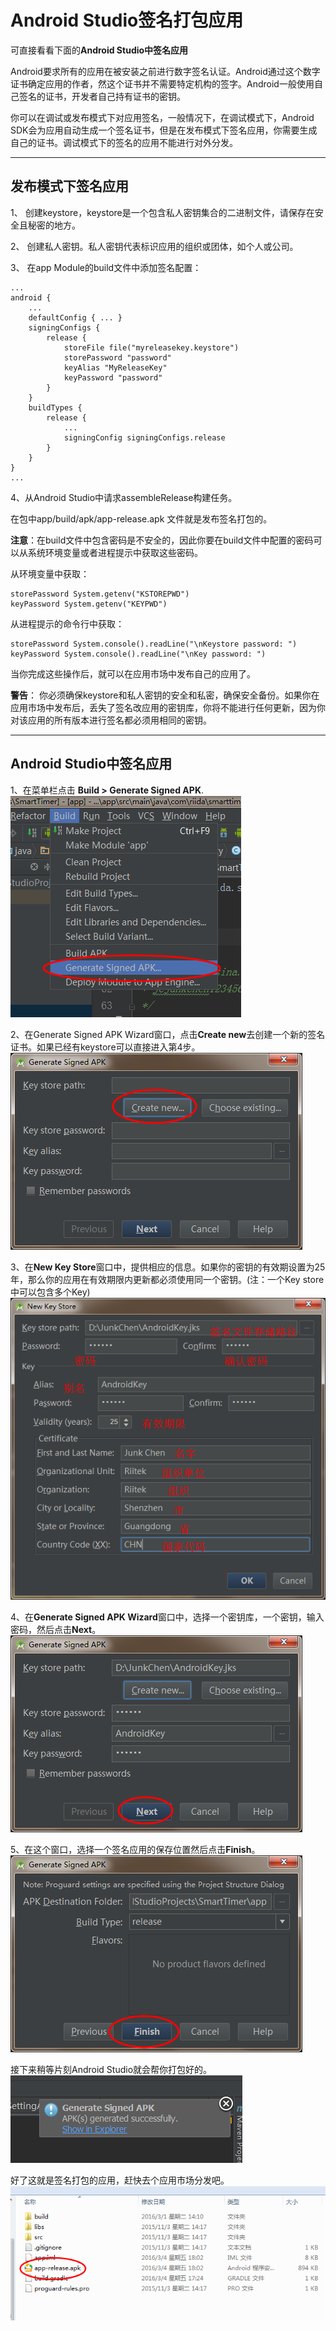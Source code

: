 # Android Studio签名打包应用 #

可直接看看下面的**Android Studio中签名应用**  

Android要求所有的应用在被安装之前进行数字签名认证。Android通过这个数字证书确定应用的作者，然这个证书并不需要特定机构的签字。Android一般使用自己签名的证书，开发者自己持有证书的密钥。  

你可以在调试或发布模式下对应用签名，一般情况下，在调试模式下，Android SDK会为应用自动生成一个签名证书，但是在发布模式下签名应用，你需要生成自己的证书。调试模式下的签名的应用不能进行对外分发。  

----------

## 发布模式下签名应用 ##

1、 创建keystore，keystore是一个包含私人密钥集合的二进制文件，请保存在安全且秘密的地方。   

2、 创建私人密钥。私人密钥代表标识应用的组织或团体，如个人或公司。  

3、 在app Module的build文件中添加签名配置：  

	...
	android {
	    ...
	    defaultConfig { ... }
	    signingConfigs {
	        release {
	            storeFile file("myreleasekey.keystore")
	            storePassword "password"
	            keyAlias "MyReleaseKey"
	            keyPassword "password"
	        }
	    }
	    buildTypes {
	        release {
	            ...
	            signingConfig signingConfigs.release
	        }
	    }
	}
	...  

4、从Android Studio中请求assembleRelease构建任务。  

在包中app/build/apk/app-release.apk 文件就是发布签名打包的。  

**注意**：在build文件中包含密码是不安全的，因此你要在build文件中配置的密码可以从系统环境变量或者进程提示中获取这些密码。  

从环境变量中获取：  

	storePassword System.getenv("KSTOREPWD")
	keyPassword System.getenv("KEYPWD")  

从进程提示的命令行中获取：  
	
	storePassword System.console().readLine("\nKeystore password: ")
	keyPassword System.console().readLine("\nKey password: ")  

当你完成这些操作后，就可以在应用市场中发布自己的应用了。  

**警告**： 你必须确保keystore和私人密钥的安全和私密，确保安全备份。如果你在应用市场中发布后，丢失了签名改应用的密钥库，你将不能进行任何更新，因为你对该应用的所有版本进行签名都必须用相同的密钥。  

----------

## Android Studio中签名应用 ##

1、在菜单栏点击 **Build > Generate Signed APK**.  
 ![](https://raw.githubusercontent.com/junkchen/Documents/master/Android/SigningApp/1.png) 

2、在Generate Signed APK Wizard窗口，点击**Create new**去创建一个新的签名证书。如果已经有keystore可以直接进入第4步。  
 ![](https://raw.githubusercontent.com/junkchen/Documents/master/Android/SigningApp/2.png) 

3、在**New Key Store**窗口中，提供相应的信息。如果你的密钥的有效期设置为25年，那么你的应用在有效期限内更新都必须使用同一个密钥。(注：一个Key store中可以包含多个Key)  
![](https://raw.githubusercontent.com/junkchen/Documents/master/Android/SigningApp/3.png)  

4、在**Generate Signed APK Wizard**窗口中，选择一个密钥库，一个密钥，输入密码，然后点击**Next**。  
![](https://raw.githubusercontent.com/junkchen/Documents/master/Android/SigningApp/4.png)

5、在这个窗口，选择一个签名应用的保存位置然后点击**Finish**。  
![](https://raw.githubusercontent.com/junkchen/Documents/master/Android/SigningApp/5.png)  

接下来稍等片刻Android Studio就会帮你打包好的。  
![](https://raw.githubusercontent.com/junkchen/Documents/master/Android/SigningApp/6.png) 

好了这就是签名打包的应用，赶快去个应用市场分发吧。 
![](https://raw.githubusercontent.com/junkchen/Documents/master/Android/SigningApp/7.png)  
